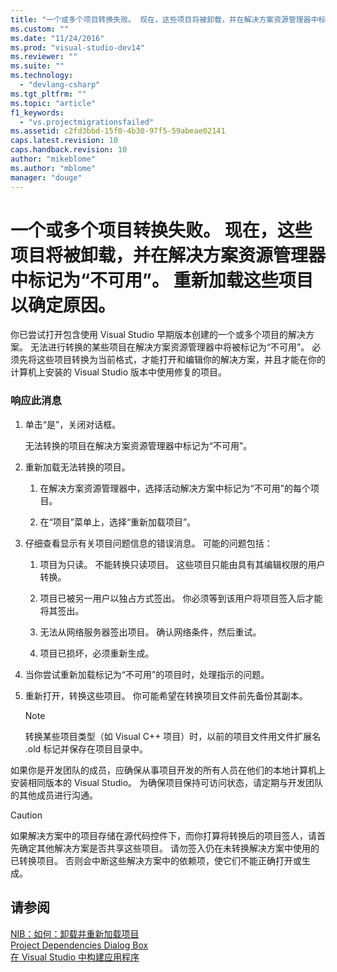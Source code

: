 ```yaml
---
title: "一个或多个项目转换失败。 现在，这些项目将被卸载，并在解决方案资源管理器中标记为“不可用”。 重新加载这些项目以确定原因。 | Microsoft Docs"
ms.custom: ""
ms.date: "11/24/2016"
ms.prod: "visual-studio-dev14"
ms.reviewer: ""
ms.suite: ""
ms.technology: 
  - "devlang-csharp"
ms.tgt_pltfrm: ""
ms.topic: "article"
f1_keywords: 
  - "vs.projectmigrationsfailed"
ms.assetid: c2fd3bbd-15f0-4b30-97f5-59abeae02141
caps.latest.revision: 10
caps.handback.revision: 10
author: "mikeblome"
ms.author: "mblome"
manager: "douge"
---
```

# 一个或多个项目转换失败。 现在，这些项目将被卸载，并在解决方案资源管理器中标记为“不可用”。 重新加载这些项目以确定原因。
你已尝试打开包含使用 Visual Studio 早期版本创建的一个或多个项目的解决方案。 无法进行转换的某些项目在解决方案资源管理器中将被标记为“不可用”。 必须先将这些项目转换为当前格式，才能打开和编辑你的解决方案，并且才能在你的计算机上安装的 Visual Studio 版本中使用修复的项目。  
  
### 响应此消息  
  
1.  单击“是”，关闭对话框。  
  
     无法转换的项目在解决方案资源管理器中标记为“不可用”。  
  
2.  重新加载无法转换的项目。  
  
    1.  在解决方案资源管理器中，选择活动解决方案中标记为“不可用”的每个项目。  
  
    2.  在“项目”菜单上，选择“重新加载项目”。  
  
3.  仔细查看显示有关项目问题信息的错误消息。 可能的问题包括：  
  
    1.  项目为只读。 不能转换只读项目。 这些项目只能由具有其编辑权限的用户转换。  
  
    2.  项目已被另一用户以独占方式签出。 你必须等到该用户将项目签入后才能将其签出。  
  
    3.  无法从网络服务器签出项目。 确认网络条件，然后重试。  
  
    4.  项目已损坏，必须重新生成。  
  
4.  当你尝试重新加载标记为“不可用”的项目时，处理指示的问题。  
  
5.  重新打开，转换这些项目。 你可能希望在转换项目文件前先备份其副本。  
  
    > [!NOTE]
    >  转换某些项目类型（如 Visual C\+\+ 项目）时，以前的项目文件用文件扩展名 .old 标记并保存在项目目录中。  
  
 如果你是开发团队的成员，应确保从事项目开发的所有人员在他们的本地计算机上安装相同版本的 Visual Studio。 为确保项目保持可访问状态，请定期与开发团队的其他成员进行沟通。  
  
> [!CAUTION]
>  如果解决方案中的项目存储在源代码控件下，而你打算将转换后的项目签人，请首先确定其他解决方案是否共享这些项目。 请勿签入仍在未转换解决方案中使用的已转换项目。 否则会中断这些解决方案中的依赖项，使它们不能正确打开或生成。  
  
## 请参阅  
 [NIB：如何：卸载并重新加载项目](http://msdn.microsoft.com/zh-cn/abc0155b-8fcb-4ffc-95b6-698518a7100b)   
 [Project Dependencies Dialog Box](http://msdn.microsoft.com/zh-cn/d66e48c3-3722-40dd-99b4-53d93cac128e)   
 [在 Visual Studio 中构建应用程序](../Topic/Compiling%20and%20Building%20in%20Visual%20Studio.md)